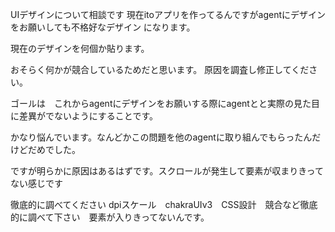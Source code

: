 UIデザインについて相談です
現在itoアプリを作ってるんですがagentにデザインをお願いしても不格好なデザイン
になります。

現在のデザインを何個か貼ります。

おそらく何かが競合しているためだと思います。
原因を調査し修正してください。

ゴールは　これからagentにデザインをお願いする際にagentとと実際の見た目に差異がでないようにすることです。

かなり悩んでいます。なんどかこの問題を他のagentに取り組んでもらったんだけどだめでした。

ですが明らかに原因はあるはずです。スクロールが発生して要素が収まりきってない感じです

徹底的に調べてください
dpiスケール　chakraUIv3　CSS設計　競合など徹底的に調べて下さい　要素が入りきってないんです。
